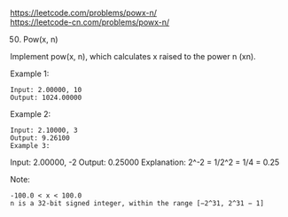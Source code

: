 https://leetcode.com/problems/powx-n/  
https://leetcode-cn.com/problems/powx-n/

50. Pow(x, n)

Implement pow(x, n), which calculates x raised to the power n (xn).

Example 1:

    Input: 2.00000, 10
    Output: 1024.00000

Example 2:

    Input: 2.10000, 3
    Output: 9.26100
    Example 3:

Input: 2.00000, -2
Output: 0.25000
Explanation: 2^-2 = 1/2^2 = 1/4 = 0.25

Note:

    -100.0 < x < 100.0
    n is a 32-bit signed integer, within the range [−2^31, 2^31 − 1]
